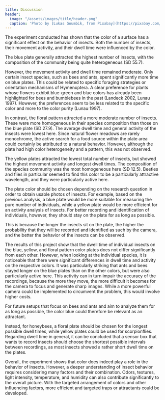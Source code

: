 ```yaml
---
title: Discussion
header:
  image: "/assets/images/title/header.png"
  caption: 'Photo by [Lukas Goumbik, from Pixabay](https://pixabay.com/de/users/goumbik-3752482/?utm_source=link-attribution&utm_medium=referral&utm_campaign=image&utm_content=2055522){:target="_blank"}'
---
```

  
<!--more-->

The experiment conducted has shown that the color of a surface has a significant effect on the behavior of insects. Both the number of insects, their movement activity, and their dwell time were influenced by the color.

The blue plate generally attracted the highest number of insects, with the composition of the community being quite heterogeneous (SD 55.7).

However, the movement activity and dwell time remained moderate. Only certain insect species, such as bees and ants, spent significantly more time on blue plates. This could be related to specific foraging strategies or orientation mechanisms of Hymenoptera. A clear preference for plants whose flowers exhibit blue-green and blue colors has already been highlighted for bees and bumblebees in the past (Landeck 2002, Lunau 1997). However, the preferences seem to be less related to the specific color and more to the color purity (Lunau 1997).

In contrast, the floral pattern attracted a more moderate number of insects. These were more homogeneous in their species composition than those on the blue plate (SD 27.9). The average dwell time and general activity of the insects were lowest here. Since natural flower meadows are rarely monochrome, the active search for a food source within the plate area could certainly be attributed to a natural behavior. However, although the plate had high color heterogeneity and a pattern, this was not observed.

The yellow plates attracted the lowest total number of insects, but showed the highest movement activity and longest dwell times. The composition of the species community was the most homogeneous here (SD 12.5). Beetles and flies in particular seemed to find this color to be a particularly attractive wavelength, and they were particularly active here.

The plate color should be chosen depending on the research question in order to obtain usable photos of insects. For example, based on the previous analysis, a blue plate would be more suitable for measuring the pure number of individuals, while a yellow plate would be more efficient for an activity analysis of insects. For better recording and identification of individuals, however, they should stay on the plate for as long as possible.

This is because the longer the insects sit on the plate, the higher the probability that they will be recorded and identified as such by the camera, and the better the behavior of the insects can be observed.

The results of this project show that the dwell time of individual insects on the blue, yellow, and floral pattern color plates does not differ significantly from each other. However, when looking at the individual species, it is noticeable that there were significant differences in dwell time and activity on the respective colors. It was particularly striking that ants and bees stayed longer on the blue plates than on the other colors, but were also particularly active here. This activity can in turn impair the accuracy of the recordings, because the more they move, the more difficult it becomes for the camera to focus and generate sharp images. While a more powerful camera could be implemented to circumvent the problem, this would involve higher costs.

For future setups that focus on bees and ants and aim to analyze them for as long as possible, the color blue could therefore be relevant as an attractant.

Instead, for honeybees, a floral plate should be chosen for the longest possible dwell times, while yellow plates could be used for scorpionflies. Regarding dwell time in general, it can be concluded that a sensor box that wants to record insects should choose the shortest possible intervals between recordings, as most insects showed a rather short dwell time on the plates.

Overall, the experiment shows that color does indeed play a role in the behavior of insects. However, a deeper understanding of insect behavior requires considering many factors and their combination. Odors, textures, light intensity, temperature, and humidity can also contribute significantly to the overall picture. With the targeted arrangement of colors and other influencing factors, more efficient and targeted traps or attractants could be developed.

